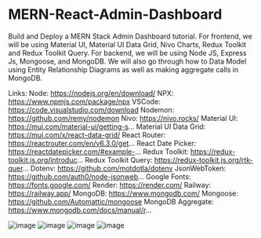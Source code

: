 # MERN-React-Admin-Dashboard
Build and Deploy a MERN Stack Admin Dashboard tutorial. For frontend, we will be using Material UI, Material UI Data Grid, Nivo Charts, Redux Toolkit and Redux Toolkit Query. For backend, we will be using Node JS, Express Js, Mongoose, and MongoDB. We will also go through how to Data Model using Entity Relationship Diagrams as well as making aggregate calls in MongoDB.

Links:
Node: https://nodejs.org/en/download/
NPX: https://www.npmjs.com/package/npx
VSCode: https://code.visualstudio.com/download
Nodemon: https://github.com/remy/nodemon
Nivo: https://nivo.rocks/
Material UI: https://mui.com/material-ui/getting-s...
Material UI Data Grid: https://mui.com/x/react-data-grid/
React Router: https://reactrouter.com/en/v6.3.0/get...
React Date Picker: https://reactdatepicker.com/#example-...
Redux Toolkit: https://redux-toolkit.js.org/introduc...
Redux Toolkit Query: https://redux-toolkit.js.org/rtk-quer...
Dotenv: https://github.com/motdotla/dotenv
JsonWebToken: https://github.com/auth0/node-jsonweb...
Google Fonts: https://fonts.google.com/
Render: https://render.com/
Railway: https://railway.app/
MongoDB: https://www.mongodb.com/
Mongoose: https://github.com/Automattic/mongoose
MongoDB Aggregate: https://www.mongodb.com/docs/manual/r...

![image](https://user-images.githubusercontent.com/64417390/226009123-e5729306-4a53-4aa8-b389-3d59010a8625.png)
![image](https://user-images.githubusercontent.com/64417390/226009917-4e23358c-9707-44fc-9ef0-4e2797127191.png)
![image](https://user-images.githubusercontent.com/64417390/226010225-ce8df34a-f3e2-4faf-87a8-9319b466a300.png)
![image](https://user-images.githubusercontent.com/64417390/226010588-ce29ebc6-c7b0-4694-ac76-633cec8bfd11.png)
